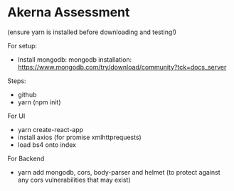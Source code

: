 # Akerna Assessment

(ensure yarn is installed before downloading and testing!)

For setup:
- Install mongodb: mongodb installation: https://www.mongodb.com/try/download/community?tck=docs_server

Steps:
 - github
 - yarn (npm init)
   
For UI
 - yarn create-react-app <name>
 - install axios (for promise xmlhttprequests)
 - load bs4 onto index

For Backend
 - yarn add mongodb, cors, body-parser and helmet (to protect against any cors vulnerabilities that may exist)
